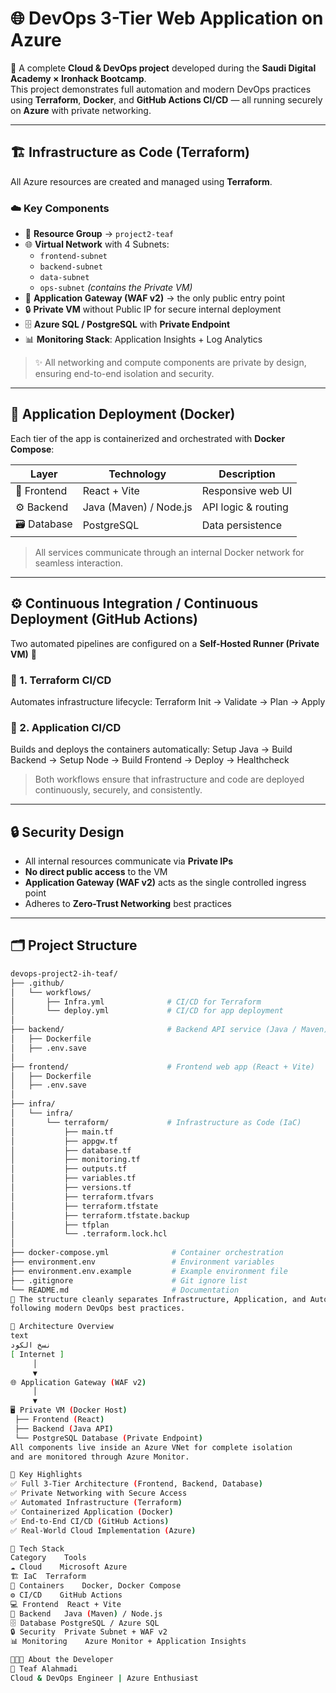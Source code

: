 # 🌐 DevOps 3-Tier Web Application on Azure

🚀 A complete **Cloud & DevOps project** developed during the **Saudi Digital Academy × Ironhack Bootcamp**.  
This project demonstrates full automation and modern DevOps practices using **Terraform**, **Docker**, and **GitHub Actions CI/CD** — all running securely on **Azure** with private networking.

---

## 🏗️ Infrastructure as Code (Terraform)
All Azure resources are created and managed using **Terraform**.

### ☁️ Key Components
- 🧱 **Resource Group** → `project2-teaf`
- 🌐 **Virtual Network** with 4 Subnets:
  - `frontend-subnet`
  - `backend-subnet`
  - `data-subnet`
  - `ops-subnet` *(contains the Private VM)*
- 🧩 **Application Gateway (WAF v2)** → the only public entry point  
- 🔒 **Private VM** without Public IP for secure internal deployment  
- 🗄️ **Azure SQL / PostgreSQL** with **Private Endpoint**
- 📊 **Monitoring Stack**: Application Insights + Log Analytics

> ✨ All networking and compute components are private by design, ensuring end-to-end isolation and security.

---

## 🐳 Application Deployment (Docker)

Each tier of the app is containerized and orchestrated with **Docker Compose**:

| Layer | Technology | Description |
|-------|-------------|-------------|
| 🎨 Frontend | React + Vite | Responsive web UI |
| ⚙️ Backend | Java (Maven) / Node.js | API logic & routing |
| 🗃️ Database | PostgreSQL | Data persistence |

> All services communicate through an internal Docker network for seamless interaction.

---

## ⚙️ Continuous Integration / Continuous Deployment (GitHub Actions)

Two automated pipelines are configured on a **Self-Hosted Runner (Private VM)** 🧠

### 🧩 1. Terraform CI/CD
Automates infrastructure lifecycle:
Terraform Init → Validate → Plan → Apply


### 🚀 2. Application CI/CD
Builds and deploys the containers automatically:
Setup Java → Build Backend → Setup Node → Build Frontend → Deploy → Healthcheck


> Both workflows ensure that infrastructure and code are deployed continuously, securely, and consistently.

---

## 🔒 Security Design

- All internal resources communicate via **Private IPs**
- **No direct public access** to the VM
- **Application Gateway (WAF v2)** acts as the single controlled ingress point  
- Adheres to **Zero-Trust Networking** best practices  

---

## 🗂️ Project Structure

```bash
devops-project2-ih-teaf/
├── .github/
│   └── workflows/
│       ├── Infra.yml              # CI/CD for Terraform
│       └── deploy.yml             # CI/CD for app deployment
│
├── backend/                       # Backend API service (Java / Maven)
│   ├── Dockerfile
│   ├── .env.save
│
├── frontend/                      # Frontend web app (React + Vite)
│   ├── Dockerfile
│   ├── .env.save
│
├── infra/
│   └── infra/
│       └── terraform/             # Infrastructure as Code (IaC)
│           ├── main.tf
│           ├── appgw.tf
│           ├── database.tf
│           ├── monitoring.tf
│           ├── outputs.tf
│           ├── variables.tf
│           ├── versions.tf
│           ├── terraform.tfvars
│           ├── terraform.tfstate
│           ├── terraform.tfstate.backup
│           ├── tfplan
│           └── .terraform.lock.hcl
│
├── docker-compose.yml              # Container orchestration
├── environment.env                 # Environment variables
├── environment.env.example         # Example environment file
├── .gitignore                      # Git ignore list
└── README.md                       # Documentation
🧭 The structure cleanly separates Infrastructure, Application, and Automation,
following modern DevOps best practices.

📸 Architecture Overview
text
نسخ الكود
[ Internet ]
     │
     ▼
🌐 Application Gateway (WAF v2)
     │
     ▼
🖥️ Private VM (Docker Host)
 ├── Frontend (React)
 ├── Backend (Java API)
 └── PostgreSQL Database (Private Endpoint)
All components live inside an Azure VNet for complete isolation
and are monitored through Azure Monitor.

🌟 Key Highlights
✅ Full 3-Tier Architecture (Frontend, Backend, Database)
✅ Private Networking with Secure Access
✅ Automated Infrastructure (Terraform)
✅ Containerized Application (Docker)
✅ End-to-End CI/CD (GitHub Actions)
✅ Real-World Cloud Implementation (Azure)

🧠 Tech Stack
Category	Tools
☁️ Cloud	Microsoft Azure
🏗️ IaC	Terraform
🐳 Containers	Docker, Docker Compose
⚙️ CI/CD	GitHub Actions
💻 Frontend	React + Vite
🔧 Backend	Java (Maven) / Node.js
🗄️ Database	PostgreSQL / Azure SQL
🔒 Security	Private Subnet + WAF v2
📊 Monitoring	Azure Monitor + Application Insights

👩🏻‍💻 About the Developer
👤 Teaf Alahmadi
Cloud & DevOps Engineer | Azure Enthusiast


